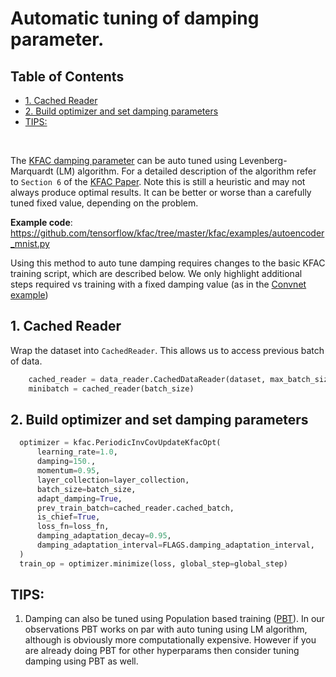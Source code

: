 # Automatic tuning of damping parameter.

## Table of Contents
  * [1. Cached Reader](#1-cached-reader)
  * [2. Build optimizer and set damping parameters](#2-build-optimizer-and-set-damping-parameters)
  * [TIPS:](#tips)
<br>

The [KFAC damping parameter][kfac_damp] can be auto tuned using
Levenberg-Marquardt (LM) algorithm. For a detailed description of the algorithm
refer to `Section 6` of the [KFAC Paper][kfac_paper]. Note this is still a
heuristic and may not always produce optimal results. It can be better or worse
than a carefully tuned fixed value, depending on the problem.

[kfac_paper]: https://arxiv.org/pdf/1503.05671.pdf
[kfac_damp]: https://github.com/tensorflow/kfac/tree/master/docs/examples/parameters.md

**Example code**:
https://github.com/tensorflow/kfac/tree/master/kfac/examples/autoencoder_mnist.py

Using this method to auto tune damping requires changes to the basic KFAC
training script, which are described below. We only highlight additional steps
required vs training with a fixed damping value (as in the [Convnet
example][convexamplesec])

[convexamplesec]: https://github.com/tensorflow/kfac/tree/master/docs/examples/convolutional.md

## 1. Cached Reader

Wrap the dataset into `CachedReader`. This allows us to access previous batch of
data.

```python
    cached_reader = data_reader.CachedDataReader(dataset, max_batch_size)
    minibatch = cached_reader(batch_size)
```

## 2. Build optimizer and set damping parameters

```python
  optimizer = kfac.PeriodicInvCovUpdateKfacOpt(
      learning_rate=1.0,
      damping=150.,
      momentum=0.95,
      layer_collection=layer_collection,
      batch_size=batch_size,
      adapt_damping=True,
      prev_train_batch=cached_reader.cached_batch,
      is_chief=True,
      loss_fn=loss_fn,
      damping_adaptation_decay=0.95,
      damping_adaptation_interval=FLAGS.damping_adaptation_interval,
  )
  train_op = optimizer.minimize(loss, global_step=global_step)
```

## TIPS:

1.  Damping can also be tuned using Population based training ([PBT][PBT_link]).
    In our observations PBT works on par with auto tuning using LM algorithm,
    although is obviously more computationally expensive. However if you are
    already doing PBT for other hyperparams then consider tuning damping using
    PBT as well.

[PBT_link]: https://arxiv.org/abs/1711.09846
